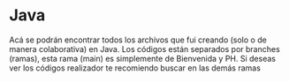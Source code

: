 # Java
Acá se podrán encontrar todos los archivos que fui creando (solo o de manera colaborativa) en Java.
Los códigos están separados por branches (ramas), esta rama (main) es simplemente de Bienvenida y PH.
Si deseas ver los códigos realizador te recomiendo buscar en las demás ramas
